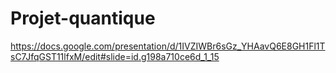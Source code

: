 # Projet-quantique

https://docs.google.com/presentation/d/1IVZIWBr6sGz_YHAavQ6E8GH1Fl1TsC7JfqGST11lfxM/edit#slide=id.g198a710ce6d_1_15
